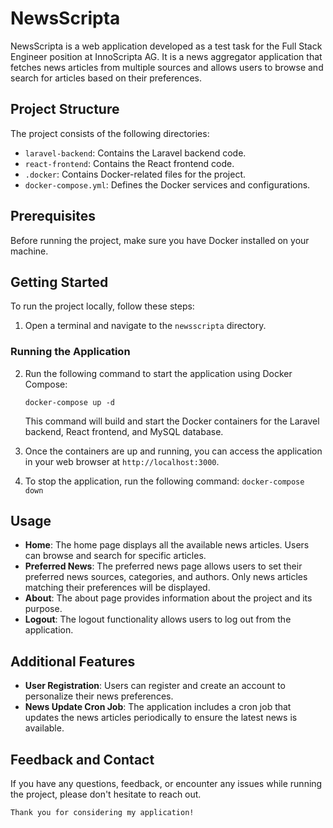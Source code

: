 # NewsScripta

NewsScripta is a web application developed as a test task for the Full Stack Engineer position at InnoScripta AG. It is a news aggregator application that fetches news articles from multiple sources and allows users to browse and search for articles based on their preferences.

## Project Structure

The project consists of the following directories:

- `laravel-backend`: Contains the Laravel backend code.
- `react-frontend`: Contains the React frontend code.
- `.docker`: Contains Docker-related files for the project.
- `docker-compose.yml`: Defines the Docker services and configurations.

## Prerequisites

Before running the project, make sure you have Docker installed on your machine.

## Getting Started

To run the project locally, follow these steps:

1. Open a terminal and navigate to the `newsscripta` directory.

### Running the Application

2. Run the following command to start the application using Docker Compose: 

    `docker-compose up -d`

    This command will build and start the Docker containers for the Laravel backend, React frontend, and MySQL database.

3. Once the containers are up and running, you can access the application in your web browser at `http://localhost:3000`.

4. To stop the application, run the following command:
`docker-compose down`

## Usage

- **Home**: The home page displays all the available news articles. Users can browse and search for specific articles.
- **Preferred News**: The preferred news page allows users to set their preferred news sources, categories, and authors. Only news articles matching their preferences will be displayed.
- **About**: The about page provides information about the project and its purpose.
- **Logout**: The logout functionality allows users to log out from the application.

## Additional Features

- **User Registration**: Users can register and create an account to personalize their news preferences.
- **News Update Cron Job**: The application includes a cron job that updates the news articles periodically to ensure the latest news is available.

## Feedback and Contact

If you have any questions, feedback, or encounter any issues while running the project, please don't hesitate to reach out.

    Thank you for considering my application!
